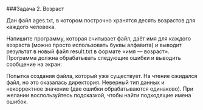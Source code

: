 ###Задача 2. Возраст

Дан файл ages.txt, в котором построчно хранятся десять возрастов для каждого человека.

Напишите программу, которая считывает файл, даёт имя для каждого возраста (можно просто использовать буквы алфавита) и выводит результат в новый файл result.txt в формате «имя — возраст». Программа должна обрабатывать следующие ошибки и выводить сообщение на экран:

Попытка создания файла, который уже существует.
На чтение ожидался файл, но это оказалась директория.
Неверный тип данных и некорректное значение (две ошибки обрабатываются одинаково).
При желании воспользуйтесь подсказкой, чтобы найти подходящие имена ошибок.